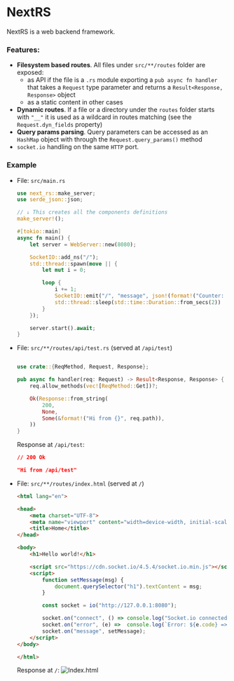 # NextRS
NextRS is a web backend framework.

### Features:
- **Filesystem based routes**. All files under `src/**/routes` folder are exposed:
    - as API if the file is a `.rs` module exporting a `pub async fn handler` that takes a `Request` type parameter and returns a `Result<Response, Response>` object
    - as a static content in other cases
- **Dynamic routes**. If a file or a directory under the `routes` folder starts with `"__"` it is used as a wildcard in routes matching (see the `Request.dyn_fields` property)
- **Query params parsing**. Query parameters can be accessed as an `HashMap` object with through the `Request.query_params()` method
- `socket.io` handling on the same `HTTP` port.

### Example
- File: `src/main.rs`
    ```rust
    use next_rs::make_server;
    use serde_json::json;

    // ↓ This creates all the components definitions
    make_server!();

    #[tokio::main]
    async fn main() {
        let server = WebServer::new(8080);

        SocketIO::add_ns("/");
        std::thread::spawn(move || {
            let mut i = 0;

            loop {
                i += 1;
                SocketIO::emit("/", "message", json!(format!("Counter: {i}")));
                std::thread::sleep(std::time::Duration::from_secs(2))
            }
        });

        server.start().await;
    }
    ```

- File: `src/**/routes/api/test.rs` (served at `/api/test`)
    ```rust

    use crate::{ReqMethod, Request, Response};

    pub async fn handler(req: Request) -> Result<Response, Response> {
        req.allow_methods(vec![ReqMethod::Get])?;

        Ok(Response::from_string(
            200,
            None,
            Some(&format!("Hi from {}", req.path)),
        ))
    }
    ```

    Response at `/api/test`:
    ```json
    // 200 Ok

    "Hi from /api/test"
    ```

- File: `src/**/routes/index.html` (served at `/`)
    ```html
    <html lang="en">

    <head>
        <meta charset="UTF-8">
        <meta name="viewport" content="width=device-width, initial-scale=1.0">
        <title>Home</title>
    </head>

    <body>
        <h1>Hello world!</h1>

        <script src="https://cdn.socket.io/4.5.4/socket.io.min.js"></script>
        <script>
            function setMessage(msg) {
                document.querySelector("h1").textContent = msg;
            }

            const socket = io("http://127.0.0.1:8080");

            socket.on("connect", () => console.log("Socket.io connected!"));
            socket.on("error", (e) =>  console.log(`Error: ${e.code} => ${e.message} - ${e.toString()}`));
            socket.on("message", setMessage);
        </script>
    </body>

    </html>
    ```

    Response at `/`:
    ![Index.html](resources/index_response.gif)